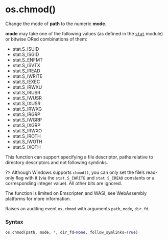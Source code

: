 # os.chmod()

Change the mode of **path** to the numeric **mode**.

**mode** may take one of the following values (as defined in the [`stat`](/modules/stat/) module) or bitwise ORed combinations of them:

- stat.S_ISUID
- stat.S_ISGID
- stat.S_ENFMT
- stat.S_ISVTX
- stat.S_IREAD
- stat.S_IWRITE
- stat.S_IEXEC
- stat.S_IRWXU
- stat.S_IRUSR
- stat.S_IWUSR
- stat.S_IXUSR
- stat.S_IRWXG
- stat.S_IRGRP
- stat.S_IWGRP
- stat.S_IXGRP
- stat.S_IRWXO
- stat.S_IROTH
- stat.S_IWOTH
- stat.S_IXOTH

This function can support specifying a file descriptor, paths relative to directory descriptors and not following symlinks.

?> Although Windows supports `chmod()`, you can only set the file’s read-only flag with it (via the `stat.S_IWRITE` and `stat.S_IREAD` constants or a corresponding integer value). All other bits are ignored.

The function is limited on Emscripten and WASI, see WebAssembly platforms for more information.

Raises an auditing event `os.chmod` with arguments `path`, `mode`, `dir_fd`.

### Syntax

```python
os.chmod(path, mode, *, dir_fd=None, follow_symlinks=True)
```